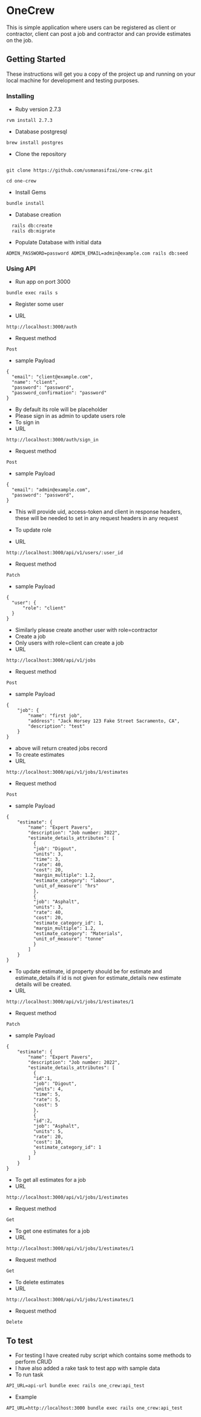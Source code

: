 # OneCrew

This is simple application where users can be registered as client or contractor, client can post a job and contractor and can provide estimates on the job.

## Getting Started

These instructions will get you a copy of the project up and running on your local machine for development and testing purposes.

### Installing


* Ruby version
 2.7.3

 ```
 rvm install 2.7.3
 ```
* Database
postgresql

```
brew install postgres
```


* Clone the repository


```

git clone https://github.com/usmanasifzai/one-crew.git

cd one-crew
```

* Install Gems
```
bundle install
```

* Database creation

```
  rails db:create
  rails db:migrate
```

* Populate Database with initial data
```
ADMIN_PASSWORD=password ADMIN_EMAIL=admin@example.com rails db:seed
```
### Using API
* Run app on port 3000
```
bundle exec rails s
```
* Register some user
- URL
````
http://localhost:3000/auth
````
- Request method
```
Post
```
- sample Payload
```
{
  "email": "client@example.com",
  "name": "client",
  "password": "password",
  "password_confirmation": "password"
}
```
- By default its role will be placeholder
- Please sign in as admin to update users role
- To sign in
- URL
````
http://localhost:3000/auth/sign_in
````
- Request method
```
Post
```
- sample Payload
```
{
  "email": "admin@example.com",
  "password": "password",
}
```
- This will provide uid, access-token and client in response headers, these will be needed to set in any request headers in any request

- To update role
- URL
````
http://localhost:3000/api/v1/users/:user_id
````
- Request method
```
Patch
```
- sample Payload
```
{
  "user": {
      "role": "client"
  }
}
```
- Similarly please create another user with role=contractor
- Create a job
- Only users with role=client can create a job
- URL
````
http://localhost:3000/api/v1/jobs
````
- Request method
```
Post
```
- sample Payload
```
{
    "job": {
        "name": "first job",
        "address": "Jack Horsey 123 Fake Street Sacramento, CA",
        "description": "test"
    }
}
```
- above will return created jobs record
- To create estimates
- URL
````
http://localhost:3000/api/v1/jobs/1/estimates
````
- Request method
```
Post
```
- sample Payload
```
{
    "estimate": {
        "name": "Expert Pavers",
        "description": "Job number: 2022",
        "estimate_details_attributes": [
          {
          "job": "Digout",
          "units": 3,
          "time": 3,
          "rate": 40,
          "cost": 20,
          "margin_multiple": 1.2,
          "estimate_category": "labour",
          "unit_of_measure": "hrs"
          },
          {
          "job": "Asphalt",
          "units": 3,
          "rate": 40,
          "cost": 20,
          "estimate_category_id": 1,
          "margin_multiple": 1.2,
          "estimate_category": "Materials",
          "unit_of_measure": "tonne"
          }
        ]
    }
}
```
- To update estimate, id property should be for estimate and estimate_details if id is not given for estimate_details new estimate details will be created.
- URL
````
http://localhost:3000/api/v1/jobs/1/estimates/1
````
- Request method
```
Patch
```
- sample Payload
```
{
    "estimate": {
        "name": "Expert Pavers",
        "description": "Job number: 2022",
        "estimate_details_attributes": [
          {
          "id":1,
          "job": "Digout",
          "units": 4,
          "time": 5,
          "rate": 5,
          "cost": 5
          },
          {
          "id":2,
          "job": "Asphalt",
          "units": 5,
          "rate": 20,
          "cost": 10,
          "estimate_category_id": 1
          }
        ]
    }
}
```
- To get all estimates for a job
- URL
````
http://localhost:3000/api/v1/jobs/1/estimates
````
- Request method
```
Get
```
- To get one estimates for a job
- URL
````
http://localhost:3000/api/v1/jobs/1/estimates/1
````
- Request method
```
Get
```

- To delete estimates
- URL
````
http://localhost:3000/api/v1/jobs/1/estimates/1
````
- Request method
```
Delete
```
## To test
- For testing I have created ruby script which contains some methods to perform CRUD
- I have also added a rake task to test app with sample data
- To run task
```
API_URL=api-url bundle exec rails one_crew:api_test
```
- Example
```
API_URL=http://localhost:3000 bundle exec rails one_crew:api_test
```
